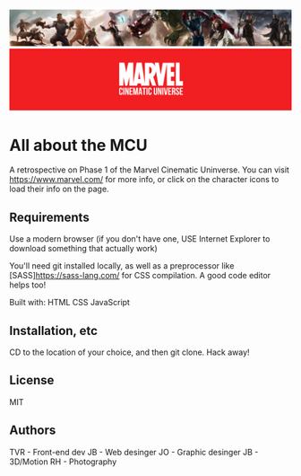 ![Phase one of the MCU](marvel_banner.png "MCU Phase 1")

# All about the MCU
A retrospective on Phase 1 of the Marvel Cinematic Uninverse. You can visit https://www.marvel.com/ for more info, or click on the character icons to load their info on the page.

## Requirements
Use a modern browser (if you don't have one, USE Internet Explorer to download something that actually work)

You'll need git installed locally, as well as a preprocessor like [SASS]https://sass-lang.com/ for CSS compilation. A good code editor helps too!

Built with:
HTML
CSS
JavaScript

## Installation, etc

CD to the location of your choice, and then git clone. Hack away!

## License
MIT

## Authors
TVR - Front-end dev
JB - Web desinger
JO - Graphic desinger
JB - 3D/Motion
RH - Photography

